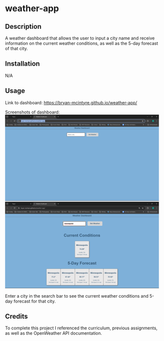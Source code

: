 # weather-app

## Description
A weather dashboard that allows the user to input a city name and receive information on the current weather conditions, as well as the 5-day forecast of that city.

## Installation
N/A

## Usage
Link to dashboard:
https://bryan-mcintyre.github.io/weather-app/

Screenshots of dashboard:
![webpage upon loading](<assets/images/Screenshot 2024-06-10 161325.png>)
![webpage after entering a city](<assets/images/Screenshot 2024-06-10 162839.png>)

Enter a city in the search bar to see the current weather conditions and 5-day forecast for that city.

## Credits
To complete this project I referenced the curriculum, previous assignments, as well as the OpenWeather API documentation.